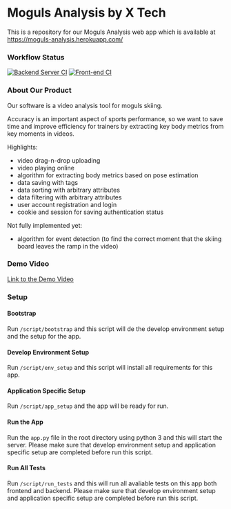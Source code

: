 # Moguls Analysis by X Tech


This is a repository for our Moguls Analysis web app which is available at https://moguls-analysis.herokuapp.com/

### Workflow Status
[![Backend Server CI](https://github.com/dcsil/Moguls-Analysis/actions/workflows/python-app.yml/badge.svg?branch=master)](https://github.com/dcsil/Moguls-Analysis/actions/workflows/python-app.yml)
[![Front-end CI](https://github.com/dcsil/Moguls-Analysis/actions/workflows/front-end.yml/badge.svg?branch=master)](https://github.com/dcsil/Moguls-Analysis/actions/workflows/front-end.yml)

### About Our Product
Our software is a video analysis tool for moguls skiing. 

Accuracy is an important aspect of sports performance, so we want to save time and improve efficiency for trainers by extracting key body metrics from key moments in videos.

Highlights:

- video drag-n-drop uploading
- video playing online
- algorithm for extracting body metrics based on pose estimation
- data saving with tags
- data sorting with arbitrary attributes
- data filtering with arbitrary attributes
- user account registration and login
- cookie and session for saving authentication status


Not fully implemented yet:
- algorithm for event detection (to find the correct moment that the skiing board leaves the ramp in the video)


### Demo Video
[Link to the Demo Video](https://youtu.be/RxU_x1gVL6Q)

### Setup

#### Bootstrap
Run `/script/bootstrap` and this script will de the develop environment setup and the setup for the app.

#### Develop Environment Setup
Run `/script/env_setup` and this script will install all requirements for this app.

#### Application Specific Setup
Run `/script/app_setup` and the app will be ready for run.

#### Run the App
Run the `app.py` file in the root directory using python 3 and this will start the server. Please make sure that develop environment setup and application specific setup are completed before run this script.  

#### Run All Tests 
Run `/script/run_tests` and this will run all avaliable tests on this app both frontend and backend. Please make sure that develop environment setup and application specific setup are completed before run this script.  